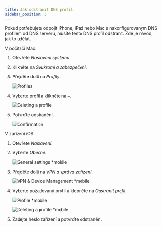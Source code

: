 ```yaml
---
title: Jak odstranit DNS profil
sidebar_position: 3
---
```


Pokud potřebujete odpojit iPhone, iPad nebo Mac s nakonfigurovaným DNS profilem od DNS serveru, musíte tento DNS profil odstranit. Zde je návod, jak to udělat.

V počítači Mac:

1. Otevřete *Nastavení systému*.

1. Klikněte na *Soukromí a zabezpečení*.

1. Přejděte dolů na *Profily*.

    ![Profiles](https://cdn.adtidy.org/content/kb/dns/private/solving_problems/deleting-dns-profile/profiles.png)

1. Vyberte profil a klikněte na `–`.

    ![Deleting a profile](https://cdn.adtidy.org/content/kb/dns/private/solving_problems/deleting-dns-profile/delete.png)

1. Potvrďte odstranění.

    ![Confirmation](https://cdn.adtidy.org/content/kb/dns/private/solving_problems/deleting-dns-profile/confirm.png)

V zařízení iOS:

1. Otevřete *Nastavení*.

1. Vyberte *Obecné*.

    ![General settings *mobile](https://cdn.adtidy.org/content/kb/dns/private/solving_problems/deleting-dns-profile/general.jpeg)

1. Přejděte dolů na *VPN a správa zařízení*.

    ![VPN & Device Management *mobile](https://cdn.adtidy.org/content/kb/dns/private/solving_problems/deleting-dns-profile/vpn.jpeg)

1. Vyberte požadovaný profil a klepněte na *Odstranit profil*.

    ![Profile *mobile](https://cdn.adtidy.org/content/kb/dns/private/solving_problems/deleting-dns-profile/profile.jpeg)

    ![Deleting a profile *mobile](https://cdn.adtidy.org/content/kb/dns/private/solving_problems/deleting-dns-profile/remove.jpeg)

1. Zadejte heslo zařízení a potvrďte odstranění.
